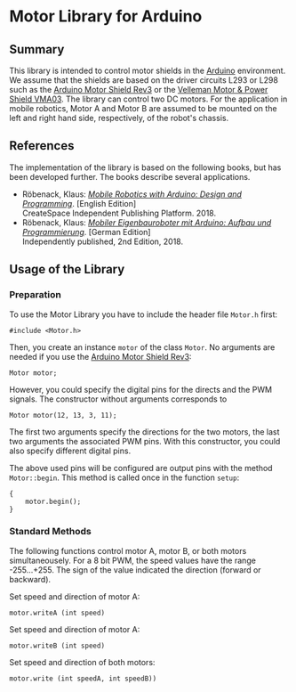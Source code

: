 # Motor Library for Arduino

## Summary

This library is intended to control motor shields in the [Arduino](https://www.arduino.cc) environment. We assume that the shields are based on the driver circuits L293 or L298 such as the [Arduino Motor Shield Rev3](https://store.arduino.cc/arduino-motor-shield-rev3) or the [Velleman Motor & Power Shield VMA03](https://www.velleman.eu/products/view/?id=412538). The library can control two DC motors. For the application in mobile robotics, Motor A and Motor B are assumed to be mounted on the left and right hand side, respectively, of the robot's chassis.

## References

The implementation of the library is based on the following books, but has been developed further. The books describe several applications.

* Röbenack, Klaus: [*Mobile Robotics with Arduino: Design and Programming*](https://www.amazon.de/dp/1726432335). \[English Edition\]  
  CreateSpace Independent Publishing Platform. 2018.
* Röbenack, Klaus: [*Mobiler Eigenbauroboter mit Arduino: Aufbau und Programmierung*](https://www.amazon.de/dp/1730747892). \[German Edition\]  
  Independently published, 2nd Edition, 2018.

## Usage of the Library

### Preparation

To use the Motor Library you have to include the header file ```Motor.h``` first:

```#include <Motor.h>```

Then, you create an instance ```motor``` of the class ```Motor```. No arguments are needed if you use the [Arduino Motor Shield Rev3](https://store.arduino.cc/arduino-motor-shield-rev3):

```Motor motor;```

However, you could specify the digital pins for the directs and the PWM signals. The constructor without arguments corresponds to

```Motor motor(12, 13, 3, 11);```

The first two arguments specify the directions for the two motors, the last two arguments the associated PWM pins. With this constructor, you could also specify different digital pins. 

The above used pins will be configured are output pins with the method ```Motor::begin```. This method is called once in the function ```setup```:

```void setup () 
{
    motor.begin();
}
```

### Standard Methods

The following functions control motor A, motor B, or both motors simultaneousely. For a 8 bit PWM, the speed values have the range -255...+255. The sign of the value indicated the direction (forward or backward).

Set speed and direction of motor A:

```motor.writeA (int speed)```

Set speed and direction of motor A:

```motor.writeB (int speed)```

Set speed and direction of both motors:

```motor.write (int speedA, int speedB))```


